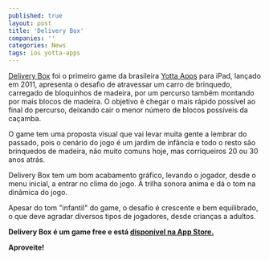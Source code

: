 ```yaml
---
published: true
layout: post
title: 'Delivery Box'
companies: ''
categories: News
tags: ios yotta-apps
---
```

<a href="http://www.yottaapps.com.br/aplicativos/delivery-box/" target="_blank">Delivery Box</a>
 foi o primeiro game da brasileira <a href="http://www.yottaapps.com.br">Yotta Apps</a>
 para iPad, lançado em 2011, apresenta o desafio de atravessar um carro de brinquedo, carregado de bloquinhos de madeira, por um percurso também montando por mais blocos de madeira. O objetivo é chegar o mais rápido possível ao final do percurso, deixando cair o menor número de blocos possíveis da caçamba.

O game tem uma proposta visual que vai levar muita gente a lembrar do passado, pois o cenário do jogo é um jardim de infância e todo o resto são brinquedos de madeira, não muito comuns hoje, mas corriqueiros 20 ou 30 anos atrás.




Delivery Box tem um bom acabamento gráfico, levando o jogador, desde o menu inicial, a entrar no clima do jogo. A trilha sonora anima e dá o tom na dinâmica do jogo.




Apesar do tom "infantil" do game, o desafio é crescente e bem equilibrado, o que deve agradar diversos tipos de jogadores, desde crianças a adultos.




<strong> Delivery Box é um game free e está <a href="http://itunes.apple.com/us/app/delivery-box/id478380302?mt=8" target="_blank">disponível na App Store. </a>

Aproveite!</strong>






